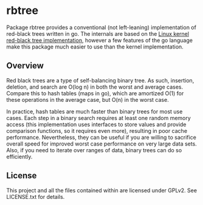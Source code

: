 rbtree
======

Package rbtree provides a conventional (not left-leaning) implementation
of red-black trees written in go. The internals are based on the [Linux kernel
red-black tree
implementation](http://lxr.free-electrons.com/source/lib/rbtree.c),
however a few features of the go language make this package much
easier to use than the kernel implementation.

Overview
--------

Red black trees are a type of self-balancing binary tree. As such,
insertion, deletion, and search are O(log n) in both the worst and
average cases. Compare this to hash tables (maps in go), which are
amortized O(1) for these operations in the average case, but O(n) in
the worst case.

In practice, hash tables are much faster than binary trees for most
use cases. Each step in a binary search requires at least one random
memory access (this implementation uses interfaces to store values
and provide comparison functions, so it requires even more),
resulting in poor cache performance. Nevertheless, they can be useful
if you are willing to sacrifice overall speed for improved worst case
performance on very large data sets. Also, if you need to iterate
over ranges of data, binary trees can do so efficiently.

License
-------

This project and all the files contained within are licensed under
GPLv2. See LICENSE.txt for details.
